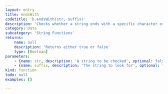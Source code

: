 ```yaml
---
layout: entry
title: endsWith
codetitle: 'b.endsWith(str, suffix)'
description: 'Checks whether a string ends with a specific character or string.'
category: Data
subcategory: 'String Functions'
returns:
    name: null
    description: 'Returns either true or false'
    type: [Boolean]
parameters:
    - {name: str, description: 'A string to be checked', optional: false, type: [String]}
    - {name: suffix, description: 'The string to look for', optional: false, type: [String]}
kind: function
todo: null
examples: []

---
```

